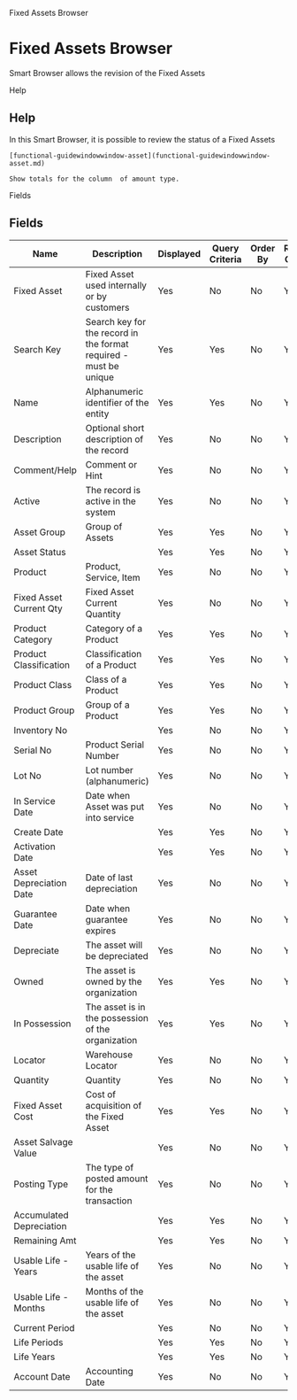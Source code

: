 
Fixed Assets Browser
# Fixed Assets Browser


Smart Browser allows the revision of the Fixed Assets

Help
## Help

In this Smart Browser, it is possible to review the status of a Fixed Assets

```
[functional-guidewindowwindow-asset](functional-guidewindowwindow-asset.md)
```

```
Show totals for the column  of amount type.
```
Fields
## Fields




Name                     | Description                                                       | Displayed | Query Criteria | Order By | Read Only | Mandatory
------------------------ | ----------------------------------------------------------------- | --------- | -------------- | -------- | --------- | ---------
Fixed Asset              | Fixed Asset used internally or by customers                       | Yes       | No             | No       | Yes       | No       
Search Key               | Search key for the record in the format required - must be unique | Yes       | Yes            | No       | Yes       | No       
Name                     | Alphanumeric identifier of the entity                             | Yes       | Yes            | No       | Yes       | No       
Description              | Optional short description of the record                          | Yes       | No             | No       | Yes       | No       
Comment/Help             | Comment or Hint                                                   | Yes       | No             | No       | Yes       | No       
Active                   | The record is active in the system                                | Yes       | No             | No       | Yes       | No       
Asset Group              | Group of Assets                                                   | Yes       | Yes            | No       | Yes       | No       
Asset Status             |                                                                   | Yes       | Yes            | No       | Yes       | No       
Product                  | Product, Service, Item                                            | Yes       | No             | No       | Yes       | No       
Fixed Asset Current Qty  | Fixed Asset Current Quantity                                      | Yes       | No             | No       | Yes       | No       
Product Category         | Category of a Product                                             | Yes       | Yes            | No       | Yes       | No       
Product Classification   | Classification of a Product                                       | Yes       | Yes            | No       | Yes       | No       
Product Class            | Class of a Product                                                | Yes       | Yes            | No       | Yes       | No       
Product Group            | Group of a Product                                                | Yes       | Yes            | No       | Yes       | No       
Inventory No             |                                                                   | Yes       | No             | No       | Yes       | No       
Serial No                | Product Serial Number                                             | Yes       | No             | No       | Yes       | No       
Lot No                   | Lot number (alphanumeric)                                         | Yes       | No             | No       | Yes       | No       
In Service Date          | Date when Asset was put into service                              | Yes       | No             | No       | Yes       | No       
Create Date              |                                                                   | Yes       | Yes            | No       | Yes       | No       
Activation Date          |                                                                   | Yes       | Yes            | No       | Yes       | No       
Asset Depreciation Date  | Date of last depreciation                                         | Yes       | No             | No       | Yes       | No       
Guarantee Date           | Date when guarantee expires                                       | Yes       | No             | No       | Yes       | No       
Depreciate               | The asset will be depreciated                                     | Yes       | No             | No       | Yes       | No       
Owned                    | The asset is owned by the organization                            | Yes       | Yes            | No       | Yes       | No       
In Possession            | The asset is in the possession of the organization                | Yes       | Yes            | No       | Yes       | No       
Locator                  | Warehouse Locator                                                 | Yes       | No             | No       | Yes       | No       
Quantity                 | Quantity                                                          | Yes       | No             | No       | Yes       | No       
Fixed Asset Cost         | Cost of acquisition of the Fixed Asset                            | Yes       | Yes            | No       | Yes       | No       
Asset Salvage Value      |                                                                   | Yes       | No             | No       | Yes       | No       
Posting Type             | The type of posted amount for the transaction                     | Yes       | No             | No       | Yes       | No       
Accumulated Depreciation |                                                                   | Yes       | Yes            | No       | Yes       | No       
Remaining Amt            |                                                                   | Yes       | Yes            | No       | Yes       | No       
Usable Life - Years      | Years of the usable life of the asset                             | Yes       | No             | No       | Yes       | No       
Usable Life - Months     | Months of the usable life of the asset                            | Yes       | No             | No       | Yes       | No       
Current Period           |                                                                   | Yes       | No             | No       | Yes       | No       
Life Periods             |                                                                   | Yes       | Yes            | No       | Yes       | No       
Life Years               |                                                                   | Yes       | Yes            | No       | Yes       | No       
Account Date             | Accounting Date                                                   | Yes       | No             | No       | Yes       | No       
